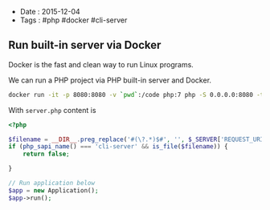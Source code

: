 - Date : 2015-12-04
- Tags : #php #docker #cli-server


## Run built-in server via Docker

Docker is the fast and clean way to run Linux programs.

We can run a PHP project via PHP built-in server and Docker.

```bash
docker run -it -p 8080:8080 -v `pwd`:/code php:7 php -S 0.0.0.0:8080 -t /code/web /code/web/server.php
```

With `server.php` content is

```php
<?php

$filename = __DIR__.preg_replace('#(\?.*)$#', '', $_SERVER['REQUEST_URI']);
if (php_sapi_name() === 'cli-server' && is_file($filename)) {
    return false;

}

// Run application below
$app = new Application();
$app->run();
```

